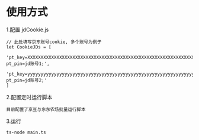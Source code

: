 # 使用方式

1.配置 jdCookie.js

~~~
// 此处填写京东账号cookie, 多个账号为例子
let CookieJDs = [
	'pt_key=XXXXXXXXXXXXXXXXXXXXXXXXXXXXXXXXXXXXXXXXXXXXXXXXXXXXXXXXXXXXXXXXXXXXXXXXXXX; pt_pin=jd账号1;',
	'pt_key=yyyyyyyyyyyyyyyyyyyyyyyyyyyyyyyyyyyyyyyyyyyyyyyyyyyyyyyyyyyyyyyyyyyyyyyyyyy; pt_pin=jd账号2;'
]
~~~



2.配置定时运行脚本

~~~
目前配置了京豆与东东农场批量运行脚本
~~~



3.运行

```
ts-node main.ts
```